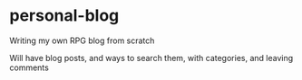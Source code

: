 # personal-blog
Writing my own RPG blog from scratch

Will have blog posts, and ways to search them, with categories, and leaving comments